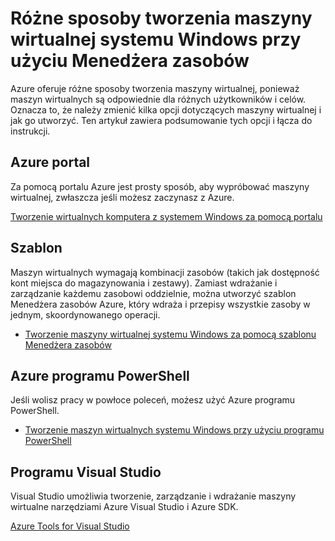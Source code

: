 <properties
    pageTitle="Różne sposoby tworzenia maszyn wirtualnych systemu Windows | Microsoft Azure"
    description="Lista różnych metod tworzenia maszyny wirtualnej systemu Windows przy użyciu Menedżera zasobów."
    services="virtual-machines-windows"
    documentationCenter=""
    authors="cynthn"
    manager="timlt"
    editor=""
    tags="azure-resource-manager"/>

<tags
    ms.service="virtual-machines-windows"
    ms.devlang="na"
    ms.topic="article"
    ms.tgt_pltfrm="vm-windows"
    ms.workload="infrastructure-services"
    ms.date="09/27/2016"
    ms.author="cynthn"/>

# <a name="different-ways-to-create-a-windows-virtual-machine-with-resource-manager"></a>Różne sposoby tworzenia maszyny wirtualnej systemu Windows przy użyciu Menedżera zasobów

Azure oferuje różne sposoby tworzenia maszyny wirtualnej, ponieważ maszyn wirtualnych są odpowiednie dla różnych użytkowników i celów. Oznacza to, że należy zmienić kilka opcji dotyczących maszyny wirtualnej i jak go utworzyć. Ten artykuł zawiera podsumowanie tych opcji i łącza do instrukcji.

## <a name="azure-portal"></a>Azure portal

Za pomocą portalu Azure jest prosty sposób, aby wypróbować maszyny wirtualnej, zwłaszcza jeśli możesz zaczynasz z Azure. 

[Tworzenie wirtualnych komputera z systemem Windows za pomocą portalu](virtual-machines-windows-hero-tutorial.md)

## <a name="template"></a>Szablon

Maszyn wirtualnych wymagają kombinacji zasobów (takich jak dostępność kont miejsca do magazynowania i zestawy). Zamiast wdrażanie i zarządzanie każdemu zasobowi oddzielnie, można utworzyć szablon Menedżera zasobów Azure, który wdraża i przepisy wszystkie zasoby w jednym, skoordynowanego operacji.

- [Tworzenie maszyny wirtualnej systemu Windows za pomocą szablonu Menedżera zasobów](virtual-machines-windows-ps-template.md)


## <a name="azure-powershell"></a>Azure programu PowerShell

Jeśli wolisz pracy w powłoce poleceń, możesz użyć Azure programu PowerShell.

- [Tworzenie maszyn wirtualnych systemu Windows przy użyciu programu PowerShell](virtual-machines-windows-ps-create.md)


## <a name="visual-studio"></a>Programu Visual Studio

Visual Studio umożliwia tworzenie, zarządzanie i wdrażanie maszyny wirtualne narzędziami Azure Visual Studio i Azure SDK.

[Azure Tools for Visual Studio](https://www.visualstudio.com/features/azure-tools-vs)

